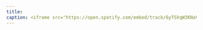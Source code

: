 ```yaml
---
title: 
caption: <iframe src="https://open.spotify.com/embed/track/6yTShqW3KNaVMsth9Mkm79" width="100%" height="80" frameBorder="0" allowtransparency="true" allow="encrypted-media"></iframe>
---
```

